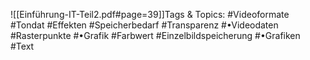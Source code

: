 
![[Einführung-IT-Teil2.pdf#page=39]]Tags & Topics:
   #Videoformate
   #Tondat
   #Effekten
   #Speicherbedarf
   #Transparenz
   #•Videodaten
   #Rasterpunkte
   #•Grafik
   #Farbwert
   #Einzelbildspeicherung
   #•Grafiken
   #Text
